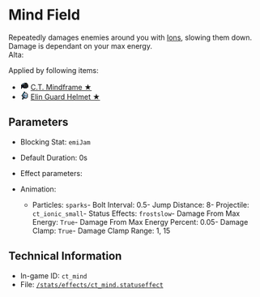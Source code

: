 # Mind Field

Repeatedly damages enemies around you with [Ions](https://ceterai.github.io/MyEnternia/Wiki/Ions), slowing them down. Damage is dependant on your max energy.  
Alta: 

Applied by following items:

- <img src="https://raw.githubusercontent.com/Ceterai/Enternia/main/items/armors/alta/tier6/ceterai/mindframe/icon.png" alt="C.T. Mindframe ★ icon" loading="lazy" width="auto" height="16px"/> [C.T. Mindframe ★](https://ceterai.github.io/MyEnternia/Wiki/C.T.Mindframe)
- <img src="https://raw.githubusercontent.com/Ceterai/Enternia/main/items/armors/alta/tier4/elin/helmet/icon.png" alt="Elin Guard Helmet ★ icon" loading="lazy" width="auto" height="16px"/> [Elin Guard Helmet ★](https://ceterai.github.io/MyEnternia/Wiki/ElinGuardHelmet)

## Parameters

- Blocking Stat: `emiJam`
- Default Duration: 0s
- Effect parameters: 

- Animation: 

  - Particles: `sparks`- Bolt Interval: 0.5- Jump Distance: 8- Projectile: `ct_ionic_small`- Status Effects: `frostslow`- Damage From Max Energy: `True`- Damage From Max Energy Percent: 0.05- Damage Clamp: `True`- Damage Clamp Range: 1, 15

## Technical Information

- In-game ID: `ct_mind`
- File: [`/stats/effects/ct_mind.statuseffect`](https://github.com/Ceterai/Enternia/blob/main/stats/effects/ct_mind.statuseffect)
